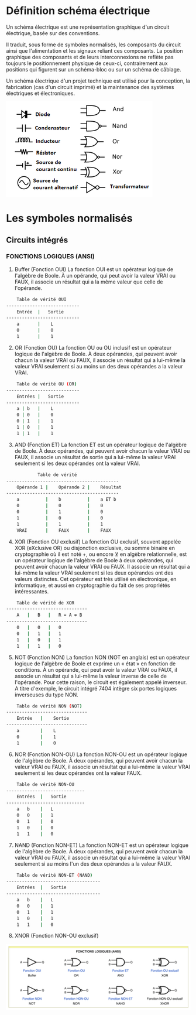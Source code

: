 # Définition schéma électrique
Un schéma électrique est une représentation graphique d'un circuit électrique, basée sur des conventions.

Il traduit, sous forme de symboles normalisés, les composants du circuit ainsi que l'alimentation et les signaux reliant ces composants. La position graphique des composants et de leurs interconnexions ne reflète pas toujours le positionnement physique de ceux-ci, contrairement aux positions qui figurent sur un schéma-bloc ou sur un schéma de câblage.

Un schéma électrique d'un projet technique est utilisé pour la conception, la fabrication (cas d'un circuit imprimé) et la maintenance des systèmes électriques et électroniques.

![Symboles normalisés](./assets/img/circuit-elements.png)

# Les symboles normalisés
## Circuits intégrés
### FONCTIONS LOGIQUES (ANSI)

1. Buffer (Fonction OUI)
La fonction OUI est un opérateur logique de l'algèbre de Boole. À un opérande, qui peut avoir la valeur VRAI ou FAUX, il associe un résultat qui a la même valeur que celle de l'opérande.
```bash
    Table de vérité OUI
----------------------------
    Entrée  |	Sortie
----------------------------
    a	    |    L
    0	    |    0
    1	    |    1
```

2. OR (Fonction OU)
La fonction OU ou OU inclusif est un opérateur logique de l'algèbre de Boole. À deux opérandes, qui peuvent avoir chacun la valeur VRAI ou FAUX, il associe un résultat qui a lui-même la valeur VRAI seulement si au moins un des deux opérandes a la valeur VRAI.
```bash
    Table de vérité OU (OR)
----------------------------
    Entrées |	Sortie
----------------------------
    a |	b	|    L
    0 |	0	|    0
    0 |	1	|    1
    1 |	0	|    1
    1 |	1	|    1
```

3. AND (Fonction ET)
La fonction ET est un opérateur logique de l'algèbre de Boole. À deux opérandes, qui peuvent avoir chacun la valeur VRAI ou FAUX, il associe un résultat de sortie qui a lui-même la valeur VRAI seulement si les deux opérandes ont la valeur VRAI.
```bash
            Table de vérité
-------------------------------------------
    Opérande 1 |	Opérande 2 |	Résultat
-------------------------------------------
    a	       |    b	       |    a ET b
    0	       |    0	       |    0
    0	       |    1	       |    0
    1	       |    0	       |    0
    1	       |    1	       |    1
    VRAI	   |    FAUX	   |    FAUX
```

4. XOR (Fonction OU exclusif)
La fonction OU exclusif, souvent appelée XOR (eXclusive OR) ou disjonction exclusive, ou somme binaire en cryptographie où il est noté +, ou encore ⊻ en algèbre relationnelle, est un opérateur logique de l'algèbre de Boole à deux opérandes, qui peuvent avoir chacun la valeur VRAI ou FAUX. Il associe un résultat qui a lui-même la valeur VRAI seulement si les deux opérandes ont des valeurs distinctes.
Cet opérateur est très utilisé en électronique, en informatique, et aussi en cryptographie du fait de ses propriétés intéressantes.

```bash
    Table de vérité de XOR
-------------------------------
    A	|   B	|   R = A ⊕ B
-------------------------------
    0	|   0	|   0
    0	|   1	|   1
    1	|   0	|   1
    1	|   1	|   0
```

5. NOT (Fonction NON)
La fonction NON (NOT en anglais) est un opérateur logique de l'algèbre de Boole et exprime un « état » en fonction de conditions. À un opérande, qui peut avoir la valeur VRAI ou FAUX, il associe un résultat qui a lui-même la valeur inverse de celle de l'opérande. Pour cette raison, le circuit est également appelé inverseur. A titre d'exemple, le circuit intégré 7404 intègre six portes logiques inverseuses du type NON.
```bash
    Table de vérité NON (NOT)
-------------------------------
    Entrée	 |    Sortie
-------------------------------
    a	     |    L
    0	     |    1
    1	     |    0
```

6. NOR (Fonction NON-OU)
La fonction NON-OU est un opérateur logique de l'algèbre de Boole. À deux opérandes, qui peuvent avoir chacun la valeur VRAI ou FAUX, il associe un résultat qui a lui-même la valeur VRAI seulement si les deux opérandes ont la valeur FAUX.
```bash
    Table de vérité NON-OU
------------------------------
    Entrées	 |   Sortie
------------------------------
    a	b	 |   L
    0	0	 |   1
    0	1	 |   0
    1	0	 |   0
    1	1	 |   0
```

7. NAND (Fonction NON-ET)
La fonction NON-ET est un opérateur logique de l'algèbre de Boole. À deux opérandes, qui peuvent avoir chacun la valeur VRAI ou FAUX, il associe un résultat qui a lui-même la valeur VRAI seulement si au moins l'un des deux opérandes a la valeur FAUX.
```bash
    Table de vérité NON-ET (NAND)
------------------------------------
    Entrées	 |   Sortie
------------------------------------
    a	b	 |   L
    0	0	 |   1
    0	1	 |   1
    1	0	 |   1
    1	1	 |   0
```

8. XNOR (Fonction NON-OU exclusif)


![Fonctions logiques ANSI](./assets/img/fonctions-logique.png)


